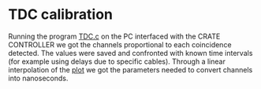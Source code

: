 # TDC calibration

Running the program [TDC.c](/CAMAC_modules/TDC.c) on the PC interfaced with the CRATE CONTROLLER we got the channels proportional to each coincidence detected. The
values were saved and confronted with known time intervals (for example using delays due to specific cables). Through a linear interpolation of the [plot](/TDC_calibration/Graphs/fit_calibrazione_TDC1.pdf) 
we got the parameters needed to convert channels into nanoseconds.
